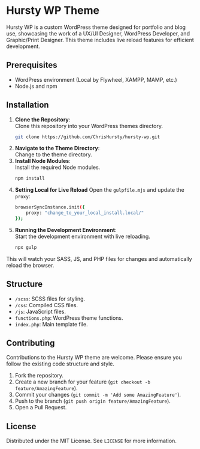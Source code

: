 # Hursty WP Theme

Hursty WP is a custom WordPress theme designed for portfolio and blog use, showcasing the work of a UX/UI Designer, WordPress Developer, and Graphic/Print Designer. This theme includes live reload features for efficient development.

## Prerequisites

- WordPress environment (Local by Flywheel, XAMPP, MAMP, etc.)
- Node.js and npm

## Installation

1. **Clone the Repository**:  
    Clone this repository into your WordPress themes directory.
    ```bash
    git clone https://github.com/ChrisHursty/hursty-wp.git
2. **Navigate to the Theme Directory**:  
Change to the theme directory.
3. **Install Node Modules**:  
Install the required Node modules.
    ```bash
    npm install
4. **Setting Local for Live Reload**
Open the `gulpfile.mjs` and update the `proxy`:
    ```bash
    browserSyncInstance.init({
        proxy: "change_to_your_local_install.local/"
    });
5. **Running the Development Environment**:  
Start the development environment with live reloading.
    ```bash
    npx gulp
This will watch your SASS, JS, and PHP files for changes and automatically reload the browser.

## Structure

- `/scss`: SCSS files for styling.
- `/css`: Compiled CSS files.
- `/js`: JavaScript files.
- `functions.php`: WordPress theme functions.
- `index.php`: Main template file.

## Contributing

Contributions to the Hursty WP theme are welcome. Please ensure you follow the existing code structure and style.

1. Fork the repository.
2. Create a new branch for your feature (`git checkout -b feature/AmazingFeature`).
3. Commit your changes (`git commit -m 'Add some AmazingFeature'`).
4. Push to the branch (`git push origin feature/AmazingFeature`).
5. Open a Pull Request.

## License

Distributed under the MIT License. See `LICENSE` for more information.
